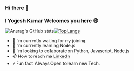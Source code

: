 ### Hi there 👋
### I Yogesh Kumar Welcomes you here 😄

![Anurag's GitHub stats](https://github-readme-stats.vercel.app/api?username=yogeshsingh2672000&show_icons=true&theme=radical)[![Top Langs](https://github-readme-stats.vercel.app/api/top-langs/?username=anuraghazra&layout=compact)](https://github.com/anuraghazra/github-readme-stats)
<!-- [![Top Langs](https://github-readme-stats.vercel.app/api/top-langs/?username=anuraghazra&layout=compact)](https://github.com/anuraghazra/github-readme-stats) -->

- 🔭 I’m currently waiting for my joining.
- 🌱 I’m currently learning Node.js
- 👯 I’m looking to collaborate on Python, Javascript, Node.js
- 📫 How to reach me [Linkedin](https://www.linkedin.com/in/yogesh-krr/)
- ⚡ Fun fact: Always Open to learn new Tech. 

<!--
**yogeshsingh2672000/yogeshsingh2672000** is a ✨ _special_ ✨ repository because its `README.md` (this file) appears on your GitHub profile.

Here are some ideas to get you started:

- 🔭 I’m currently working on ...
- 🌱 I’m currently learning ...
- 👯 I’m looking to collaborate on ...
- 🤔 I’m looking for help with ...
- 💬 Ask me about ...
- 📫 How to reach me: ...
- 😄 Pronouns: ...
- ⚡ Fun fact: ...
-->

